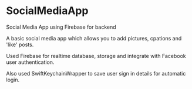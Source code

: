 # SocialMediaApp
Social Media App using Firebase for backend

A basic social media app which allows you to add pictures, cpations and 'like' posts.

Used Firebase for realtime database, storage and integrate with Facebook user authentication.

Also used SwiftKeychainWrapper to save user sign in details for automatic login.
